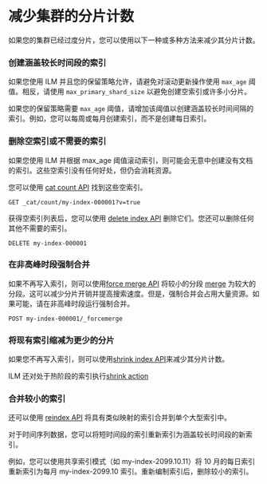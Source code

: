 # 减少集群的分片计数

如果您的集群已经过度分片，您可以使用以下一种或多种方法来减少其分片计数。

### 创建涵盖较长时间段的索引

如果您使用 ILM 并且您的保留策略允许，请避免对滚动更新操作使用 `max_age` 阈值。相反，请使用 `max_primary_shard_size` 以避免创建空索引或许多小分片。

如果您的保留策略需要 `max_age` 阈值，请增加该阈值以创建涵盖较长时间间隔的索引。例如，您可以每周或每月创建索引，而不是创建每日索引。

### 删除空索引或不需要的索引

如果您使用 ILM 并根据 max_age 阈值滚动索引，则可能会无意中创建没有文档的索引。这些空索引没有任何好处，但仍会消耗资源。

您可以使用 [cat count API](https://www.elastic.co/guide/en/elasticsearch/reference/current/cat-count.html) 找到这些空索引。

```Console
GET _cat/count/my-index-000001?v=true
```

获得空索引列表后，您可以使用 [delete index API](https://www.elastic.co/guide/en/elasticsearch/reference/current/indices-delete-index.html) 删除它们。您还可以删除任何其他不需要的索引。

```Console
DELETE my-index-000001
```

### 在非高峰时段强制合并

如果不再写入索引，则可以使用[force merge API](https://www.elastic.co/guide/en/elasticsearch/reference/current/indices-forcemerge.html) 将较小的分段 [merge](https://www.elastic.co/guide/en/elasticsearch/reference/current/index-modules-merge.html) 为较大的分段。这可以减少分片开销并提高搜索速度。但是，强制合并会占用大量资源。如果可能，请在非高峰时段运行强制合并。

```Console
POST my-index-000001/_forcemerge
```

### 将现有索引缩减为更少的分片

如果您不再写入索引，则可以使用[shrink index API](https://www.elastic.co/guide/en/elasticsearch/reference/current/indices-shrink-index.html)来减少其分片计数。

ILM 还对处于热阶段的索引执行[shrink action](https://www.elastic.co/guide/en/elasticsearch/reference/current/ilm-shrink.html)

### 合并较小的索引

还可以使用 [reindex API](https://www.elastic.co/guide/en/elasticsearch/reference/current/docs-reindex.html) 将具有类似映射的索引合并到单个大型索引中。

对于时间序列数据，您可以将短时间段的索引重新索引为涵盖较长时间段的新索引。

例如，您可以使用共享索引模式（如 my-index-2099.10.11）将 10 月的每日索引重新索引为每月 my-index-2099.10 索引。重新编制索引后，删除较小的索引。